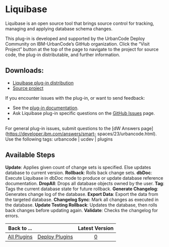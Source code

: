 
Liquibase
=========


Liquibase is an open source tool that brings source control for tracking, managing and applying database schema changes.



This plug-in is developed and supported by the UrbanCode Deploy Community on IBM-UrbanCode’s GitHub organization. 
Click the “Visit Project” button at the top of the page to navigate to the project for source code, the plug-in 
distributable, and further information.


Downloads:
----------


* [Liquibase plug-in 
distribution](https://github.com/UrbanCode/Liquibase-UCD/releases)
* [Source 
project](https://github.com/UrbanCode/Liquibase-UCD)


If you encounter issues with the plug-in, or want to send 
feedback:


* See the [plug-in documentation](https://github.com/UrbanCode/Liquibase-UCD/tree/master/doc).
* Ask 
Liquibase plug-in specific questions on the [GitHub Issues](https://github.com/UrbanCode/Liquibase-UCD/issues) page.
* 
For general plug-in issues, submit questions to the [dW Answers page](https://developer.ibm.com/answers/smart-
spaces/23/urbancode.html). Use the following tags: urbancode | ucdev | plugins



Available Steps
---------------



**Update**: Applies given count of change sets is specified. Else updates database to current version. **Rollback**: 
Rolls back change sets. **dbDoc**: Execute Liquibase in dbDoc mode to produce or update database reference 
documentation. **DropAll**: Drops all database objects owned by the user. **Tag**: Tags the current database state for 
future rollback. **Generate Changelog**: Generates change log of the database. **Export Data**: Export the data from the
 targeted database. **Changelog Sync**: Mark all changes as executed in the database. **Update Testing Rollback**: 
Updates the database, then rolls back changes before updating again. **Validate**: Checks the changelog for errors.







|Back to ...||Latest Version|
| :---: | :---: | :---: |
|[All Plugins](../../index.md)|[Deploy Plugins](../README.md)|[0]()|
